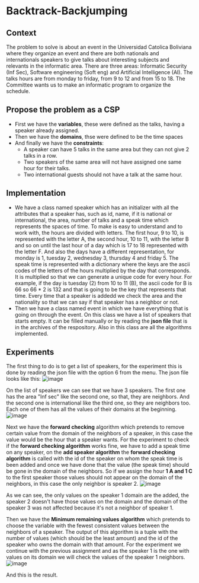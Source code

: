 # Backtrack-Backjumping
## Context
The problem to solve is about an event in the Universidad Catolica Boliviana where they organize an event and there are both nationals and internationals speakers to give talks about interesting subjects and relevants in the informatic area.
There are three areas: Informatic Security (Inf Sec), Software engineering (Soft eng) and Artificial Intelligence (AI).
The talks hours are from monday to friday, from 9 to 12 and from 15 to 18.
The Committee wants us to make an informatic program to organize the schedule.

## Propose the problem as a CSP
- First we have the **variables**, these were defined as the talks, having a speaker already assigned.
- Then we have the **domains**, thse were defined to be the time spaces 
- And finally we have the **constraints**:
  - A speaker can have 5 talks in the same area but they can not give 2 talks in a row.
  - Two speakers of the same area will not have assigned one same hour for their talks.
  - Two international guests should not have a talk at the same hour.

## Implementation
- We have a class named speaker which has an initializer with all the attributes that a speaker has, such as id, name, if it is national or international, the area, number of talks and a speak time which represents the spaces of time.
  To make is easy to understand and to work with, the hours are divided with letters. The first hour, 9 to 10, is represented with the letter A, the second hour, 10 to 11, with the letter B and so on until the last hour of a day which is 17 to 18 represented with the letter F.
  And also the days have a different representation, for monday is 1, tuesday 2, wednesday 3, thursday 4 and friday 5.
  The speak time is represented with a dictionary where the keys are the ascii codes of the letters of the hours multiplied by the day that corresponds. It is multiplied so that we can generate a unique code for every hour.
  For example, if the day is tuesday (2) from 10 to 11 (B), the ascii code for B is 66 so 66 * 2 is 132 and that is going to be the key that represents that time.
  Every time that a speaker is addedd we check the area and the nationality so that we can say if that speaker has a neighbor or not.
- Then we have a class named event in which we have everything that is going on through the event. On this class we have a list of speakers that starts empty. It can be filled manually or by reading the **json file** that is in the archives of the respository.
  Also in this class are all the algorithms implemented.
  
 ## Experiments
 The first thing to do is to get a list of speakers, for the experiment this is done by reading the json file with the option 6 from the menu.
 The json file looks like this:
 ![image](https://user-images.githubusercontent.com/58644744/140085793-f226c8e1-eb41-411f-bbc6-2590e76b9023.png)

 On the list of speakers we can see that we have 3 speakers. The first one has the area "Inf sec" like the second one, so that, they are neighbors. And the second one is international like the third one, so they are neighbors too. Each one of them has all the values of their domains at the beginning. 
 ![image](https://user-images.githubusercontent.com/58644744/140086041-d2dde3d3-72a7-4175-8b85-aea9e5fb22fa.png)

 
 Next we have the **forward checking** algorithm which pretends to remove certain value from the domain of the neighbors of a speaker, in this case the value would be the hour that a speaker wants.
For the experiment to check if the **forward checking algorithm** works fine, we have to add a speak time on any speaker, on the **add speaker algorithm** the **forward checking algorithm** is called with the id of the speaker on whom the speak time is been added and once we have done that the value (the speak time) should be gone in the domain of the neighbors.
So if we assign the hour **1 A and 1 C** to the first speaker those values should not appear on the domain of the neighbors, in this case the only neighbor is speaker 2.
![image](https://user-images.githubusercontent.com/58644744/140092839-d39f3c01-b936-4885-a8eb-771e9dc349c7.png)

As we can see, the only values on the speaker 1 domain are the added, the speaker 2 doesn't have those values on the domain and the domain of the speaker 3 was not affected because it's not a neighbor of speaker 1.

Then we have the **Minimum remaining values algorithm** which pretends to choose the variable with the fewest consistent values between the neighbors of a speaker. The output of this algorithm is a tuple with the number of values (which should be the least amount) and the id of the speaker who owns the domain with that amount.
For the experiment we continue with the previous assignment and as the speaker 1 is the one with values on its domain we will check the values of the speaker 1 neighbors.
![image](https://user-images.githubusercontent.com/58644744/140095536-d2e479b5-f088-4da7-8e3a-6d91d5fe6c44.png)

And this is the result.
